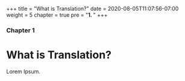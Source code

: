 +++
title = "What is Translation?"
date =  2020-08-05T11:07:56-07:00
weight = 5
chapter = true
pre = "<b>1. </b>"
+++

### Chapter 1

# What is Translation?

Lorem Ipsum.